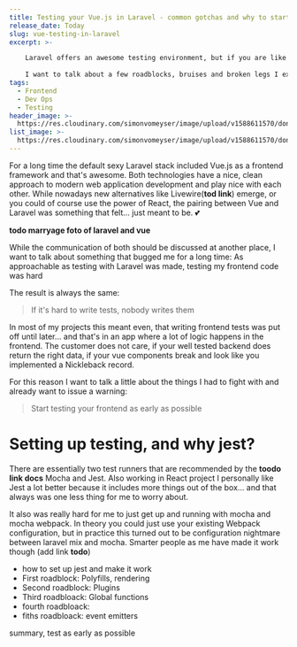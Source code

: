 ```yaml
---
title: Testing your Vue.js in Laravel - common gotchas and why to start as early as possible
release_date: Today
slug: vue-testing-in-laravel
excerpt: >-

    Laravel offers an awesome testing environment, but if you are like me and use Vue.js for much of the frontend, you most likely have big blindspot on your testing map
    
    I want to talk about a few roadblocks, bruises and broken legs I experienced while adding vue testing layers to applications.
tags:
  - Frontend
  - Dev Ops
  - Testing
header_image: >-
  https://res.cloudinary.com/simonvomeyser/image/upload/v1588611570/dont-use-ftp/dont-use-ftp-list-header-image.png
list_image: >-
  https://res.cloudinary.com/simonvomeyser/image/upload/v1588611570/dont-use-ftp/dont-use-ftp-list-header-image.png
---
```


For a long time the default sexy Laravel stack included Vue.js as a frontend framework and that's awesome. Both technologies have a nice, clean approach to modern web application development and play nice with each other. While nowadays new alternatives like Livewire(**tod link**) emerge, or you could of course use the power of React, the pairing between Vue and Laravel was something that felt... just meant to be. 💕

**todo marryage foto of laravel and vue** 

While the communication of both should be discussed at another place, I want to talk about something that bugged me for a long time: As approachable as testing with Laravel was made, testing my frontend code was hard

The result is always the same: 

> If it's hard to write tests, nobody writes them

In most of my projects this meant even, that writing frontend tests was put off until later... and that's in an app where a lot of logic happens in the frontend. The customer does not care, if your well tested backend does return the right data, if your vue components break and look like you implemented a Nickleback record.

For this reason I want to talk a little about the things I had to fight with and already want to issue a warning:

> Start testing your frontend as early as possible

# Setting up testing, and why jest?

There are essentially two test runners that are recommended by the **toodo link docs** Mocha and Jest. Also working in React project I personally like Jest a lot better because it includes more things out of the box... and that always was one less thing for me to worry about.

It also was really hard for me to just get up and running with mocha and mocha webpack. In theory you could just use your existing Webpack configuration, but in practice this turned out to be configuration nightmare between laravel mix and mocha. Smarter people as me have made it work though (add link **todo**)

- how to set up jest and make it work
- First roadblock: Polyfills, rendering
- Second roadblock: Plugins
- Third roadbloack: Global functions
- fourth roadbloack: 
- fiths roadbloack: event emitters

summary, test as early as possible




